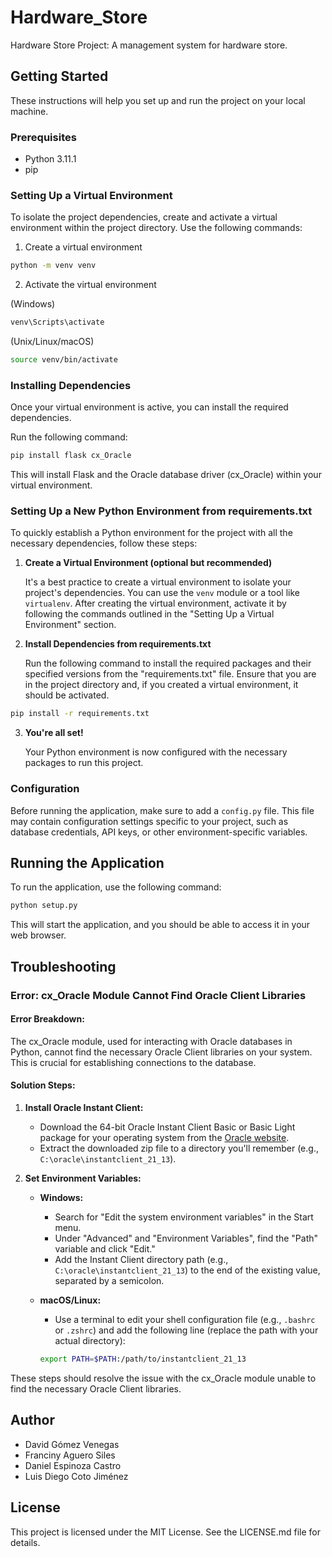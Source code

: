# Hardware_Store

Hardware Store Project: A management system for hardware store.

## Getting Started

These instructions will help you set up and run the project on your local machine.

### Prerequisites

- Python 3.11.1
- pip

### Setting Up a Virtual Environment

To isolate the project dependencies, create and activate a virtual environment within the project directory. Use the following commands:

1. Create a virtual environment
```bash
python -m venv venv
```

2. Activate the virtual environment 

(Windows)
```bash
venv\Scripts\activate
```

(Unix/Linux/macOS)
```bash
source venv/bin/activate
```

### Installing Dependencies

Once your virtual environment is active, you can install the required dependencies.

Run the following command:

```bash
pip install flask cx_Oracle
```

This will install Flask and the Oracle database driver (cx_Oracle) within your virtual environment.

### Setting Up a New Python Environment from requirements.txt

To quickly establish a Python environment for the project with all the necessary dependencies, follow these steps:

1. **Create a Virtual Environment (optional but recommended)**

   It's a best practice to create a virtual environment to isolate your project's dependencies. You can use the `venv` module or a tool like `virtualenv`. After creating the virtual environment, activate it by following the commands outlined in the "Setting Up a Virtual Environment" section.

2. **Install Dependencies from requirements.txt**

   Run the following command to install the required packages and their specified versions from the "requirements.txt" file. Ensure that you are in the project directory and, if you created a virtual environment, it should be activated.

```bash
pip install -r requirements.txt
```

3. **You're all set!**

   Your Python environment is now configured with the necessary packages to run this project.

### Configuration

Before running the application, make sure to add a `config.py` file. This file may contain configuration settings specific to your project, such as database credentials, API keys, or other environment-specific variables.

## Running the Application

To run the application, use the following command:

```bash
python setup.py
```

This will start the application, and you should be able to access it in your web browser.

## Troubleshooting

### Error: cx_Oracle Module Cannot Find Oracle Client Libraries

#### Error Breakdown:

The cx_Oracle module, used for interacting with Oracle databases in Python, cannot find the necessary Oracle Client libraries on your system. This is crucial for establishing connections to the database.

#### Solution Steps:

1. **Install Oracle Instant Client:**

    - Download the 64-bit Oracle Instant Client Basic or Basic Light package for your operating system from the [Oracle website](https://www.oracle.com/database/technologies/instant-client/downloads.html).
    - Extract the downloaded zip file to a directory you'll remember (e.g., `C:\oracle\instantclient_21_13`).

2. **Set Environment Variables:**

    - **Windows:**
        - Search for "Edit the system environment variables" in the Start menu.
        - Under "Advanced" and "Environment Variables", find the "Path" variable and click "Edit."
        - Add the Instant Client directory path (e.g., `C:\oracle\instantclient_21_13`) to the end of the existing value, separated by a semicolon.
    
    - **macOS/Linux:**
        - Use a terminal to edit your shell configuration file (e.g., `.bashrc` or `.zshrc`) and add the following line (replace the path with your actual directory):

        ```bash
        export PATH=$PATH:/path/to/instantclient_21_13
        ```

These steps should resolve the issue with the cx_Oracle module unable to find the necessary Oracle Client libraries.

## Author

- David Gómez Venegas
- Franciny Aguero Siles
- Daniel Espinoza Castro
- Luis Diego Coto Jiménez

## License

This project is licensed under the MIT License. See the LICENSE.md file for details.